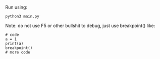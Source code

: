 Run using:

```
python3 main.py
```

Note: do not use F5 or other bullshit to debug, just use breakpoint() like:

```
# code
a = 1
print(a)
breakpoint()
# more code
```